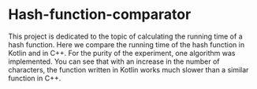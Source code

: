 # Hash-function-comparator
This project is dedicated to the topic of calculating the running time of a hash function. Here we compare the running time of the hash function in Kotlin and in C++.
For the purity of the experiment, one algorithm was implemented.
You can see that with an increase in the number of characters, the function written in Kotlin works much slower than a similar function in C++.
